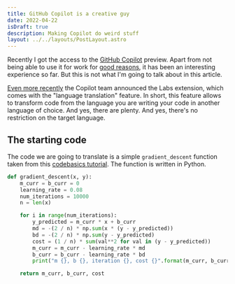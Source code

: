 ```yaml
---
title: GitHub Copilot is a creative guy
date: 2022-04-22
isDraft: true
description: Making Copilot do weird stuff
layout: ../../layouts/PostLayout.astro
---
```


Recently I got the access to the [GitHub Copilot](https://copilot.github.com/) preview. Apart from not being able to use it for work for [good reasons](https://copilot.github.com/#faq-is-the-transmitted-data-secure), it has been an interesting experience so far. But this is not what I'm going to talk about in this article.

[Even more recently](https://github.com/github/feedback/discussions/8308) the Copilot team announced the Labs extension, which comes with the "language translation" feature. In short, this feature allows to transform code from the language you are writing your code in another language of choice. And yes, there are plenty. And yes, there's no restriction on the target language.

## The starting code

The code we are going to translate is a simple `gradient_descent` function taken from this [codebasics tutorial](https://youtu.be/vsWrXfO3wWw). The function is written in Python.

```python
def gradient_descent(x, y):
    m_curr = b_curr = 0
    learning_rate = 0.08
    num_iterations = 10000
    n = len(x)

    for i in range(num_iterations):
        y_predicted = m_curr * x + b_curr
        md = -(2 / n) * np.sum(x * (y - y_predicted))
        bd = -(2 / n) * np.sum(y - y_predicted)
        cost = (1 / n) * sum(val**2 for val in (y - y_predicted))
        m_curr = m_curr - learning_rate * md
        b_curr = b_curr - learning_rate * bd
        print("m {}, b {}, iteration {}, cost {}".format(m_curr, b_curr, i, cost))

    return m_curr, b_curr, cost
```
